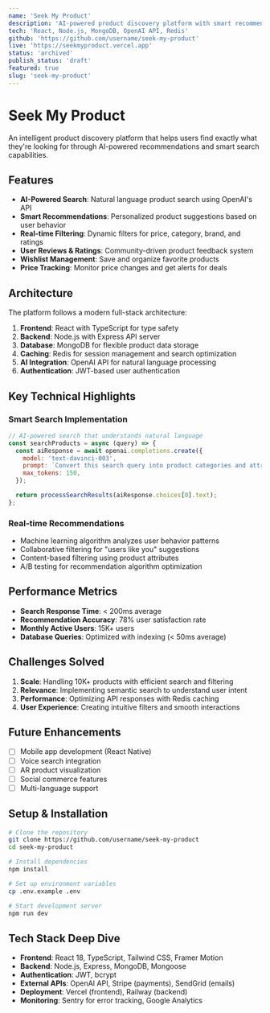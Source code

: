 ```yaml
---
name: 'Seek My Product'
description: 'AI-powered product discovery platform with smart recommendations'
tech: 'React, Node.js, MongoDB, OpenAI API, Redis'
github: 'https://github.com/username/seek-my-product'
live: 'https://seekmyproduct.vercel.app'
status: 'archived'
publish_status: 'draft'
featured: true
slug: 'seek-my-product'
---
```


# Seek My Product

An intelligent product discovery platform that helps users find exactly what they're looking for through AI-powered recommendations and smart search capabilities.

## Features

- **AI-Powered Search**: Natural language product search using OpenAI's API
- **Smart Recommendations**: Personalized product suggestions based on user behavior
- **Real-time Filtering**: Dynamic filters for price, category, brand, and ratings
- **User Reviews & Ratings**: Community-driven product feedback system
- **Wishlist Management**: Save and organize favorite products
- **Price Tracking**: Monitor price changes and get alerts for deals

## Architecture

The platform follows a modern full-stack architecture:

1. **Frontend**: React with TypeScript for type safety
2. **Backend**: Node.js with Express API server
3. **Database**: MongoDB for flexible product data storage
4. **Caching**: Redis for session management and search optimization
5. **AI Integration**: OpenAI API for natural language processing
6. **Authentication**: JWT-based user authentication

## Key Technical Highlights

### Smart Search Implementation

```javascript
// AI-powered search that understands natural language
const searchProducts = async (query) => {
  const aiResponse = await openai.completions.create({
    model: 'text-davinci-003',
    prompt: `Convert this search query into product categories and attributes: "${query}"`,
    max_tokens: 150,
  });

  return processSearchResults(aiResponse.choices[0].text);
};
```

### Real-time Recommendations

- Machine learning algorithm analyzes user behavior patterns
- Collaborative filtering for "users like you" suggestions
- Content-based filtering using product attributes
- A/B testing for recommendation algorithm optimization

## Performance Metrics

- **Search Response Time**: < 200ms average
- **Recommendation Accuracy**: 78% user satisfaction rate
- **Monthly Active Users**: 15K+ users
- **Database Queries**: Optimized with indexing (< 50ms average)

## Challenges Solved

1. **Scale**: Handling 10K+ products with efficient search and filtering
2. **Relevance**: Implementing semantic search to understand user intent
3. **Performance**: Optimizing API responses with Redis caching
4. **User Experience**: Creating intuitive filters and smooth interactions

## Future Enhancements

- [ ] Mobile app development (React Native)
- [ ] Voice search integration
- [ ] AR product visualization
- [ ] Social commerce features
- [ ] Multi-language support

## Setup & Installation

```bash
# Clone the repository
git clone https://github.com/username/seek-my-product
cd seek-my-product

# Install dependencies
npm install

# Set up environment variables
cp .env.example .env

# Start development server
npm run dev
```

## Tech Stack Deep Dive

- **Frontend**: React 18, TypeScript, Tailwind CSS, Framer Motion
- **Backend**: Node.js, Express, MongoDB, Mongoose
- **Authentication**: JWT, bcrypt
- **External APIs**: OpenAI API, Stripe (payments), SendGrid (emails)
- **Deployment**: Vercel (frontend), Railway (backend)
- **Monitoring**: Sentry for error tracking, Google Analytics

